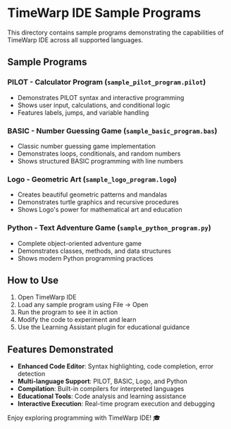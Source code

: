 # TimeWarp IDE Sample Programs

This directory contains sample programs demonstrating the capabilities of TimeWarp IDE across all supported languages.

## Sample Programs

### PILOT - Calculator Program (`sample_pilot_program.pilot`)
- Demonstrates PILOT syntax and interactive programming
- Shows user input, calculations, and conditional logic
- Features labels, jumps, and variable handling

### BASIC - Number Guessing Game (`sample_basic_program.bas`)
- Classic number guessing game implementation
- Demonstrates loops, conditionals, and random numbers
- Shows structured BASIC programming with line numbers

### Logo - Geometric Art (`sample_logo_program.logo`)
- Creates beautiful geometric patterns and mandalas
- Demonstrates turtle graphics and recursive procedures
- Shows Logo's power for mathematical art and education

### Python - Text Adventure Game (`sample_python_program.py`)
- Complete object-oriented adventure game
- Demonstrates classes, methods, and data structures
- Shows modern Python programming practices

## How to Use

1. Open TimeWarp IDE
2. Load any sample program using File → Open
3. Run the program to see it in action
4. Modify the code to experiment and learn
5. Use the Learning Assistant plugin for educational guidance

## Features Demonstrated

- **Enhanced Code Editor**: Syntax highlighting, code completion, error detection
- **Multi-language Support**: PILOT, BASIC, Logo, and Python
- **Compilation**: Built-in compilers for interpreted languages
- **Educational Tools**: Code analysis and learning assistance
- **Interactive Execution**: Real-time program execution and debugging

Enjoy exploring programming with TimeWarp IDE! 🎓
